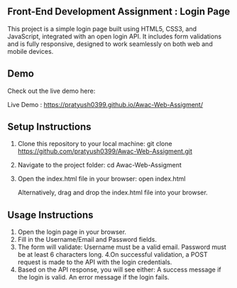 
## Front-End Development Assignment : Login Page

This project is a simple login page built using HTML5, CSS3, and JavaScript, integrated with an open login API. It includes form validations and is fully responsive, designed to work seamlessly on both web and mobile devices.

## Demo

Check out the live demo here:

Live Demo : https://pratyush0399.github.io/Awac-Web-Assigment/


## Setup Instructions 

1. Clone this repository to your local machine:
   git clone https://github.com/pratyush0399/Awac-Web-Assigment.git

2. Navigate to the project folder:
   cd Awac-Web-Assigment
3. Open the index.html file in your browser:
   open index.html

   Alternatively, drag and drop the index.html file into your browser.

## Usage Instructions 

1. Open the login page in your browser.
2. Fill in the Username/Email and Password fields.
3. The form will validate:
   Username must be a valid email.
   Password must be at least 6 characters long.
4.On successful validation, a POST request is made to the API with the login credentials.
5. Based on the API response, you will see either:
   A success message if the login is valid.
   An error message if the login fails.
